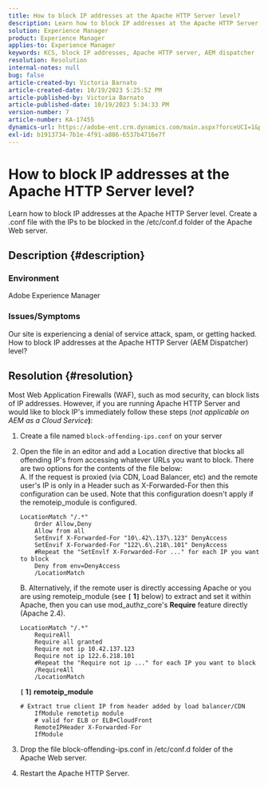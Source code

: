 ```yaml
---
title: How to block IP addresses at the Apache HTTP Server level?
description: Learn how to block IP addresses at the Apache HTTP Server level.
solution: Experience Manager
product: Experience Manager
applies-to: Experience Manager
keywords: KCS, block IP addresses, Apache HTTP server, AEM dispatcher
resolution: Resolution
internal-notes: null
bug: false
article-created-by: Victoria Barnato
article-created-date: 10/19/2023 5:25:52 PM
article-published-by: Victoria Barnato
article-published-date: 10/19/2023 5:34:33 PM
version-number: 7
article-number: KA-17455
dynamics-url: https://adobe-ent.crm.dynamics.com/main.aspx?forceUCI=1&pagetype=entityrecord&etn=knowledgearticle&id=9cbb468a-a46e-ee11-8df0-6045bd006793
exl-id: b1913734-7b1e-4f91-a886-6537b4716e7f
---
```

# How to block IP addresses at the Apache HTTP Server level?


Learn how to block IP addresses at the Apache HTTP Server level. Create a .conf file with the IPs to be blocked in the /etc/conf.d folder of the Apache Web server.

## Description {#description}


### <b>Environment</b>

Adobe Experience Manager



### <b>Issues/Symptoms</b>

Our site is experiencing a denial of service attack, spam, or getting hacked. How to block IP addresses at the Apache HTTP Server (AEM Dispatcher) level?


## Resolution {#resolution}


Most Web Application Firewalls (WAF), such as mod security, can block lists of IP addresses. However, if you are running Apache HTTP Server and would like to block IP's immediately follow these steps (*not applicable on AEM as a Cloud Service<b>*)</b>:

1. Create a file named `block-offending-ips.conf` on your server
2. Open the file in an editor and add a Location directive that blocks all offending IP's from accessing whatever URLs you want to block. There are two options for the contents of the file below:<br>    A. If the request is proxied (via CDN, Load Balancer, etc) and the remote user's IP is only in a Header such as X-Forwarded-For then this configuration can be used. Note that this configuration doesn't apply if the remoteip_module is configured.


    ```
    LocationMatch "/.*"
        Order Allow,Deny
        Allow from all
        SetEnvif X-Forwarded-For "10\.42\.137\.123" DenyAccess
        SetEnvif X-Forwarded-For "122\.6\.218\.101" DenyAccess
        #Repeat the "SetEnvlf X-Forwarded-For ..." for each IP you want to block
        Deny from env=DenyAccess
        /LocationMatch
    ```

    B. Alternatively, if the remote user is directly accessing Apache or you are using remoteip_module (see <b>`[` 1`]` </b> below) to extract and set it within Apache, then you can use mod_authz_core's <b>Require</b> feature directly (Apache 2.4).


    ```
    LocationMatch "/.*"
        RequireAll
        Require all granted
        Require not ip 10.42.137.123
        Require not ip 122.6.218.101
        #Repeat the "Require not ip ..." for each IP you want to block
        /RequireAll
        /LocationMatch
    ```

    
    <b>`[` 1`]`  remoteip_module</b>


    ```
    # Extract true client IP from header added by load balancer/CDN
        IfModule remotetip module
        # valid for ELB or ELB+CloudFront
        RemoteIPHeader X-Forwarded-For
        IfModule
    ```


3. Drop the file block-offending-ips.conf in /etc/conf.d folder of the Apache Web server.
4. Restart the Apache HTTP Server.
